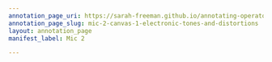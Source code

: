 ```yaml
---
annotation_page_uri: https://sarah-freeman.github.io/annotating-operator/annotations/mic-2-canvas-1-electronic-tones-and-distortions.json
annotation_page_slug: mic-2-canvas-1-electronic-tones-and-distortions
layout: annotation_page
manifest_label: Mic 2

---
```


